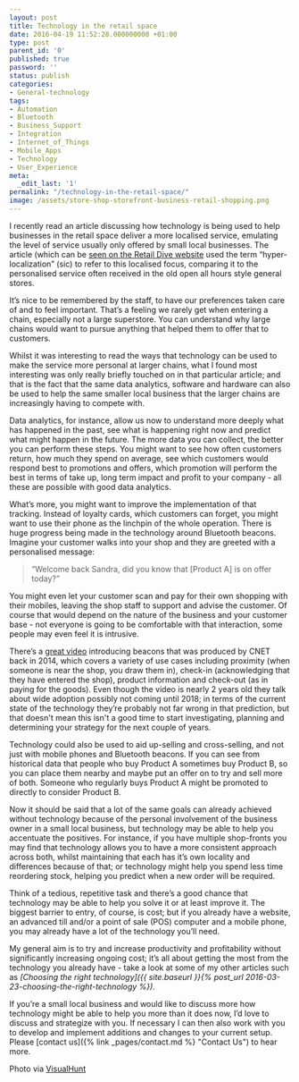 ```yaml
---
layout: post
title: Technology in the retail space
date: 2016-04-19 11:52:28.000000000 +01:00
type: post
parent_id: '0'
published: true
password: ''
status: publish
categories:
- General-technology
tags:
- Automation
- Bluetooth
- Business_Support
- Integration
- Internet_of_Things
- Mobile_Apps
- Technology
- User_Experience
meta:
  _edit_last: '1'
permalink: "/technology-in-the-retail-space/"
image: /assets/store-shop-storefront-business-retail-shopping.png
---
```

I recently read an article discussing how technology is being used to help businesses in the retail space deliver a more localised service, emulating the level of service usually only offered by small local businesses. The article (which can be [seen on the Retail Dive website](http://www.retaildive.com/news/what-is-hyper-localization-and-what-does-it-mean-for-retailers/415092/) used the term “hyper-localization” (sic) to refer to this localised focus, comparing it to the personalised service often received in the old open all hours style general stores.

It’s nice to be remembered by the staff, to have our preferences taken care of and to feel important. That’s a feeling we rarely get when entering a chain, especially not a large superstore. You can understand why large chains would want to pursue anything that helped them to offer that to customers.

<!--more-->

Whilst it was interesting to read the ways that technology can be used to make the service more personal at larger chains, what I found most interesting was only really briefly touched on in that particular article; and that is the fact that the same data analytics, software and hardware can also be used to help the same smaller local business that the larger chains are increasingly having to compete with.

Data analytics, for instance, allow us now to understand more deeply what has happened in the past, see what is happening right now and predict what might happen in the future. The more data you can collect, the better you can perform these steps. You might want to see how often customers return, how much they spend on average, see which customers would respond best to promotions and offers, which promotion will perform the best in terms of take up, long term impact and profit to your company - all these are possible with good data analytics.

What’s more, you might want to improve the implementation of that tracking. Instead of loyalty cards, which customers can forget, you might want to use their phone as the linchpin of the whole operation. There is huge progress being made in the technology around Bluetooth beacons. Imagine your customer walks into your shop and they are greeted with a personalised message:

> “Welcome back Sandra, did you know that [Product A] is on offer today?”

You might even let your customer scan and pay for their own shopping with their mobiles, leaving the shop staff to support and advise the customer. Of course that would depend on the nature of the business and your customer base - not everyone is going to be comfortable with that interaction, some people may even feel it is intrusive.

There’s a [great video](https://www.youtube.com/watch?v=ZGL0HpNm5BY) introducing beacons that was produced by CNET back in 2014, which covers a variety of use cases including proximity (when someone is near the shop, you draw them in), check-in (acknowledging that they have entered the shop), product information and check-out (as in paying for the goods). Even though the video is nearly 2 years old they talk about wide adoption possibly not coming until 2018; in terms of the current state of the technology they’re probably not far wrong in that prediction, but that doesn't mean this isn't a good time to start investigating, planning and determining your strategy for the next couple of years.

Technology could also be used to aid up-selling and cross-selling, and not just with mobile phones and Bluetooth beacons. If you can see from historical data that people who buy Product A sometimes buy Product B, so you can place them nearby and maybe put an offer on to try and sell more of both. Someone who regularly buys Product A might be promoted to directly to consider Product B.

Now it should be said that a lot of the same goals can already achieved without technology because of the personal involvement of the business owner in a small local business, but technology may be able to help you accentuate the positives. For instance, if you have multiple shop-fronts you may find that technology allows you to have a more consistent approach across both, whilst maintaining that each has it’s own locality and differences because of that; or technology might help you spend less time reordering stock, helping you predict when a new order will be required.

Think of a tedious, repetitive task and there’s a good chance that technology may be able to help you solve it or at least improve it. The biggest barrier to entry, of course, is cost; but if you already have a website, an advanced till and/or a point of sale (POS) computer and a mobile phone, you may already have a lot of the technology you’ll need.

My general aim is to try and increase productivity and profitability without significantly increasing ongoing cost; it’s all about getting the most from the technology you already have - take a look at some of my other articles such as _[Choosing the right technology]({{ site.baseurl }}{% post_url 2016-03-23-choosing-the-right-technology %})._

If you’re a small local business and would like to discuss more how technology might be able to help you more than it does now, I’d love to discuss and strategize with you. If necessary I can then also work with you to develop and implement additions and changes to your current setup. Please [contact us]({% link _pages/contact.md %} "Contact Us") to hear more.

Photo via [VisualHunt](https://visualhunt.com/)
